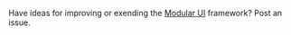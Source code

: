 Have ideas for improving or exending the [Modular UI](https://github.com/danielnarey/elm-modular-ui) framework?
Post an issue.
